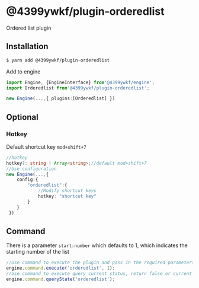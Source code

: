 # @4399ywkf/plugin-orderedlist

Ordered list plugin

## Installation

```bash
$ yarn add @4399ywkf/plugin-orderedlist
```

Add to engine

```ts
import Engine, {EngineInterface} from'@4399ywkf/engine';
import Orderedlist from'@4399ywkf/plugin-orderedlist';

new Engine(...,{ plugins:[Orderedlist] })
```

## Optional

### Hotkey

Default shortcut key `mod+shift+7`

```ts
//hotkey
hotkey?: string | Array<string>;//default mod+shift+7
//Use configuration
new Engine(...,{
    config:{
        "orderedlist":{
            //Modify shortcut keys
            hotkey: "shortcut key"
        }
    }
 })
```

## Command

There is a parameter `start:number` which defaults to 1, which indicates the starting number of the list

```ts
//Use command to execute the plugin and pass in the required parameters
engine.command.execute('orderedlist', 1);
//Use command to execute query current status, return false or current list plugin name orderedlist tasklist unorderedlist
engine.command.queryState('orderedlist');
```
